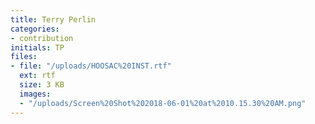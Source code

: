 ```yaml
---
title: Terry Perlin
categories:
- contribution
initials: TP
files:
- file: "/uploads/HOOSAC%20INST.rtf"
  ext: rtf
  size: 3 KB
  images:
  - "/uploads/Screen%20Shot%202018-06-01%20at%2010.15.30%20AM.png"
---
```


